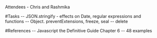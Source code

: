 Attendees - Chris and Rashmika

#Tasks
-- JSON.stringify - effects on Date, regular expressions and functions
-- Object. preventExtensions, freeze, seal
-- delete 

#References
-- Javascript the Definitive Guide Chapter 6
-- 48 examples
